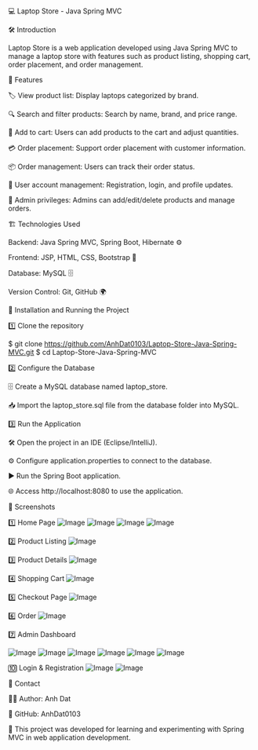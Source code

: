💻 Laptop Store - Java Spring MVC

🛠 Introduction

Laptop Store is a web application developed using Java Spring MVC to manage a laptop store with features such as product listing, shopping cart, order placement, and order management.

🚀 Features

🏷 View product list: Display laptops categorized by brand.

🔍 Search and filter products: Search by name, brand, and price range.

🛒 Add to cart: Users can add products to the cart and adjust quantities.

💳 Order placement: Support order placement with customer information.

📦 Order management: Users can track their order status.

👤 User account management: Registration, login, and profile updates.

🔑 Admin privileges: Admins can add/edit/delete products and manage orders.

🏗 Technologies Used

Backend: Java Spring MVC, Spring Boot, Hibernate ⚙️

Frontend: JSP, HTML, CSS, Bootstrap 🎨

Database: MySQL 🗄

Version Control: Git, GitHub 🌍

📌 Installation and Running the Project

1️⃣ Clone the repository

$ git clone https://github.com/AnhDat0103/Laptop-Store-Java-Spring-MVC.git
$ cd Laptop-Store-Java-Spring-MVC

2️⃣ Configure the Database

🗄 Create a MySQL database named laptop_store.

📥 Import the laptop_store.sql file from the database folder into MySQL.

3️⃣ Run the Application

🛠 Open the project in an IDE (Eclipse/IntelliJ).

⚙️ Configure application.properties to connect to the database.

▶️ Run the Spring Boot application.

🌐 Access http://localhost:8080 to use the application.

📸 Screenshots

1️⃣ Home Page
![Image](https://github.com/user-attachments/assets/af8f99ae-3141-4342-adab-6eb19fe9c1ba)
![Image](https://github.com/user-attachments/assets/dff9ce88-bada-4bb4-b10d-a042683ecf47)
![Image](https://github.com/user-attachments/assets/f60fa692-601f-4c83-a5a6-37b019608c2a)
![Image](https://github.com/user-attachments/assets/1fa73f2c-8716-437c-8ec6-b0fb36b7d130)

2️⃣ Product Listing
![Image](https://github.com/user-attachments/assets/ced041ac-f5db-4423-a2bf-76198d6e9d66)

3️⃣ Product Details
![Image](https://github.com/user-attachments/assets/70aed369-82de-46c0-9b91-6d6ee854e931)

4️⃣ Shopping Cart
![Image](https://github.com/user-attachments/assets/c14af3da-c26c-4767-b5b6-9065bc7b8236)



5️⃣ Checkout Page
![Image](https://github.com/user-attachments/assets/15f77cb5-2377-4953-9253-6d7bf504e4f2)

6️⃣ Order
![Image](https://github.com/user-attachments/assets/c7e23dca-9062-4a72-a2e9-e6d751a036f7)



7️⃣ Admin Dashboard

![Image](https://github.com/user-attachments/assets/f7e362ef-16bf-4623-935c-69163925807b)
![Image](https://github.com/user-attachments/assets/503a8ab7-f231-42c3-83e4-a8b1f0608479)
![Image](https://github.com/user-attachments/assets/4526021d-ce2d-4406-ab99-80868fd16226)
![Image](https://github.com/user-attachments/assets/83c3c263-cf6b-4dd0-bc85-3ae5a58e498b)
![Image](https://github.com/user-attachments/assets/1dbcc453-0d61-4fbe-ab06-f53eb7088869)
![Image](https://github.com/user-attachments/assets/c466f95b-ec3d-44ab-83d1-340e4c55609f)


🔟 Login & Registration
![Image](https://github.com/user-attachments/assets/b5679a20-3913-468e-8eb4-ccc79739bb86)
![Image](https://github.com/user-attachments/assets/f2260507-2ddd-47e1-a1a1-89f24f565976)



📩 Contact

👨‍💻 Author: Anh Dat

🐙 GitHub: AnhDat0103

📢 This project was developed for learning and experimenting with Spring MVC in web application development.

